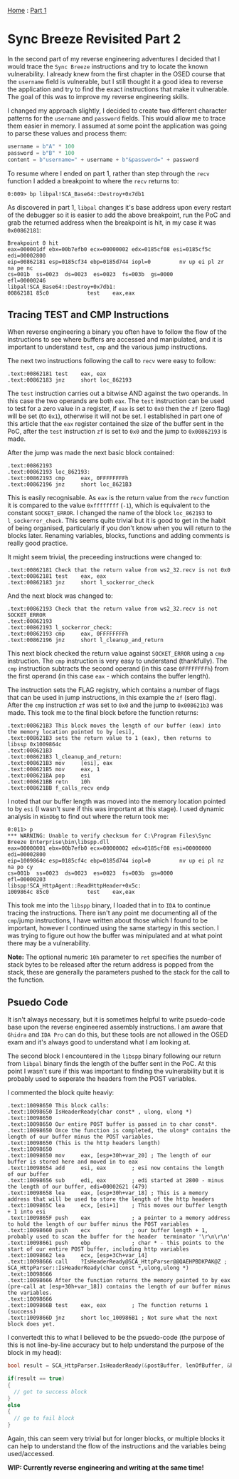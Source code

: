 [Home](https://plackyhacker.github.io) : [Part 1](https://plackyhacker.github.io/reversing/sync-breeze-reversed)

# Sync Breeze Revisited Part 2

In the second part of my reverse engineering adventures I decided that I would trace the `Sync Breeze` instructions and try to locate the known vulnerability. I already knew from the first chapter in the OSED course that the `username` field is vulnerable, but I still thought it a good idea to reverse the application and try to find the exact instructions that make it vulnerable. The goal of this was to improve my reverse engineering skills.

I changed my approach slightly, I decided to create two different character patterns for the `username` and `password` fields. This would allow me to trace them easier in memory. I assumed at some point the application was going to parse these values and process them:

```python
username = b"A" * 100
password = b"B" * 100
content = b"username=" + username + b"&password=" + password
```

To resume where I ended on part 1, rather than step through the `recv` function I added a breakpoint to where the `recv` returns to:

```
0:009> bp libpal!SCA_Base64::Destroy+0x7db1
```

As discovered in part 1, `libpal` changes it's base address upon every restart of the debugger so it is easier to add the above breakpoint, run the PoC and grab the returned address when the breakpoint is hit, in my case it was `0x00862181`:

```
Breakpoint 0 hit
eax=000001df ebx=00b7efb0 ecx=00000002 edx=0185cf08 esi=0185cf5c edi=00002800
eip=00862181 esp=0185cf34 ebp=0185d744 iopl=0         nv up ei pl zr na pe nc
cs=001b  ss=0023  ds=0023  es=0023  fs=003b  gs=0000             efl=00000246
libpal!SCA_Base64::Destroy+0x7db1:
00862181 85c0            test    eax,eax
```

## Tracing TEST and CMP Instructions

When reverse engineering a binary you often have to follow the flow of the instructions to see where buffers are accessed and manipulated, and it is important to understand `test`, `cmp` and the various jump instructions.

The next two instructions following the call to `recv` were easy to follow:

```
.text:00862181 test    eax, eax
.text:00862183 jnz     short loc_862193
```

The `test` instruction carries out a bitwise AND against the two operands. In this case the two operands are both `eax`. The `test` instruction can be used to test for a zero value in a register, if `eax` is set to `0x0` then the `zf` (zero flag) will be set (to `0x1`), otherwise it will not be set. I established in part one of this article that the `eax` register contained the size of the buffer sent in the PoC, after the `test` instruction `zf` is set to `0x0` and the jump to `0x00862193` is made.

After the jump was made the next basic block contained:

```
.text:00862193
.text:00862193 loc_862193:
.text:00862193 cmp     eax, 0FFFFFFFFh
.text:00862196 jnz     short loc_8621B3
```

This is easily recognisable. As `eax` is the return value from the `recv` function it is compared to the value `0xffffffff` (`-1`), which is equivalent to the constant `SOCKET_ERROR`. I changed the name of the block `loc_862193` to `l_sockerror_check`. This seems quite trivial but it is good to get in the habit of being organised, particularly if you don't know when you will return to the blocks later. Renaming variables, blocks, functions and adding comments is really good practice.

It might seem trivial, the preceeding instructions were changed to:

```
.text:00862181 Check that the return value from ws2_32.recv is not 0x0
.text:00862181 test    eax, eax
.text:00862183 jnz     short l_sockerror_check
```

And the next block was changed to:

```
.text:00862193 Check that the return value from ws2_32.recv is not SOCKET_ERROR
.text:00862193
.text:00862193 l_sockerror_check:
.text:00862193 cmp     eax, 0FFFFFFFFh
.text:00862196 jnz     short l_cleanup_and_return
```

This next block checked the return value against `SOCKET_ERROR` using a `cmp` instruction. The `cmp` instruction is very easy to understand (thankfully). The `cmp` instruction subtracts the second operand (in this case `0FFFFFFFFh`) from the first operand (in this case `eax` - which contains the buffer length).

The instruction sets the FLAG registry, which contains a number of flags that can be used in jump instructions, in this example the `zf` (sero flag). After the `cmp` instruction `zf` was set to `0x0` and the jump to `0x008621b3` was made. This took me to the final block before the function returns:

```
.text:008621B3 This block moves the length of our buffer (eax) into the memory location pointed to by [esi],
.text:008621B3 sets the return value to 1 (eax), then returns to libssp 0x1009864c
.text:008621B3
.text:008621B3 l_cleanup_and_return:
.text:008621B3 mov     [esi], eax
.text:008621B5 mov     eax, 1
.text:008621BA pop     esi
.text:008621BB retn    10h
.text:008621BB f_calls_recv endp
```

I noted that our buffer length was moved into the memory location pointed to by `esi` (I wasn't sure if this was important at this stage). I used dynamic analysis in `WinDbg` to find out where the return took me:

```
0:011> p
*** WARNING: Unable to verify checksum for C:\Program Files\Sync Breeze Enterprise\bin\libspp.dll
eax=00000001 ebx=00b7efb0 ecx=00000002 edx=0185cf08 esi=00000000 edi=00002800
eip=1009864c esp=0185cf4c ebp=0185d744 iopl=0         nv up ei pl nz na po cy
cs=001b  ss=0023  ds=0023  es=0023  fs=003b  gs=0000             efl=00000203
libspp!SCA_HttpAgent::ReadHttpHeader+0x5c:
1009864c 85c0            test    eax,eax
```

This took me into the `libspp` binary, I loaded that in to `IDA` to continue tracing the instructions. There isn't any point me documenting all of the `cmp`/jump instructions, I have written about those which I found to be important, however I continued using the same startegy in this section. I was trying to figure out how the buffer was minipulated and at what point there may be a vulnerability.

**Note:** The optional numeric `10h` parameter to `ret` specifies the number of stack bytes to be released after the return address is popped from the stack, these are generally the parameters pushed to the stack for the call to the function.

## Psuedo Code

It isn't always necessary, but it is sometimes helpful to write psuedo-code base upon the reverse engineered assembly instructions. I am aware that `Ghidra` and `IDA Pro` can do this, but these tools are not allowed in the OSED exam and it's always good to understand what I am looking at.

The second block I encountered in the `libspp` binary following our return from `libpal` binary finds the length of the buffer sent in the PoC. At this point I wasn't sure if this was important to finding the vulnerability but it is probably used to seperate the headers from the POST variables.

I commented the block quite heaviy:

```
.text:10098650 This block calls:
.text:10098650 IsHeaderReady(char const* , ulong, ulong *)
.text:10098650
.text:10098650 Our entire POST buffer is passed in to char const*.
.text:10098650 Once the function is completed, the ulong* contains the length of our buffer minus the POST variables.
.text:10098650 (This is the http headers length)
.text:10098650
.text:10098650 mov     eax, [esp+30h+var_20] ; The length of our buffer is stored here and moved in to eax
.text:10098654 add     esi, eax        ; esi now contains the length of our buffer
.text:10098656 sub     edi, eax        ; edi started at 2800 - minus the length of our buffer, edi=00002621 (479)
.text:10098658 lea     eax, [esp+30h+var_18] ; This is a memory address that will be used to store the length of the http headers
.text:1009865C lea     ecx, [esi+1]    ; This moves our buffer length + 1 into esi
.text:1009865F push    eax             ; a pointer to a memory address to hold the length of our buffer minus the POST variables
.text:10098660 push    ecx             ; our buffer length + 1, probably used to scan the buffer for the header  terminator '\r\n\r\n'
.text:10098661 push    ebp             ; char * - this points to the start of our entire POST buffer, including http variables
.text:10098662 lea     ecx, [esp+3Ch+var_14]
.text:10098666 call    ?IsHeaderReady@SCA_HttpParser@@QAEHPBDKPAK@Z ; SCA_HttpParser::IsHeaderReady(char const *,ulong,ulong *)
.text:10098666
.text:10098666 After the function returns the memory pointed to by eax (pre-call at [esp+30h+var_18]) contains the length of our buffer minus the variables.
.text:10098666
.text:1009866B test    eax, eax        ; The function returns 1 (success)
.text:1009866D jnz     short loc_100986B1 ; Not sure what the next block does yet.
```

I convertedt this to what I believed to be the psuedo-code (the purpose of this is not line-by-line accuracy but to help understand the purpose of the block in my head):

```c
bool result = SCA_HttpParser.IsHeaderReady(&postBuffer, lenOfBuffer, &headersLength);

if(result == true)
{
  // got to success block
}
else
{
  // go to fail block
}
```

Again, this can seem very trivial but for longer blocks, or multiple blocks it can help to understand the flow of the instructions and the variables being used/accessed.


**WIP: Currently reverse engineering and writing at the same time!**
